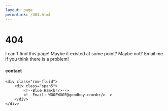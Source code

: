 ```yaml
---
layout: page
permalink: /404.html
---
```


# 404

I can't find this page! Maybe it existed at some point? Maybe not? Email me if you think there is a problem!

<div class="container">
<h4><a name="contact"></a>contact</h4>

    <div class="row-fluid">
        <div class="span5">
            <!--Blue Ham<br/>-->
            <!--Email: WOOFWOOF@goodboy.com<br/>-->
        </div>
    </div>
</div>